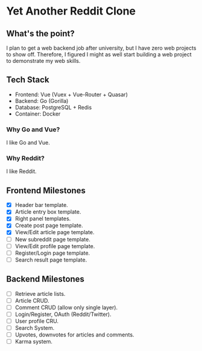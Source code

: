 # Yet Another Reddit Clone

## What's the point?
I plan to get a web backend job after university, but I have zero web projects to show off. Therefore, I figured I might as well start building a web project to demonstrate my web skills.

## Tech Stack
* Frontend: Vue (Vuex + Vue-Router + Quasar)
* Backend: Go (Gorilla)
* Database: PostgreSQL + Redis
* Container: Docker

### Why Go and Vue?
I like Go and Vue.

### Why Reddit?
I like Reddit.

## Frontend Milestones
- [x] Header bar template.
- [x] Article entry box template.
- [x] Right panel templates.
- [x] Create post page template.
- [x] View/Edit article page template.
- [ ] New subreddit page template.
- [ ] View/Edit profile page template.
- [ ] Register/Login page template.
- [ ] Search result page template.

## Backend Milestones
- [ ] Retrieve article lists.
- [ ] Article CRUD.
- [ ] Comment CRUD (allow only single layer).
- [ ] Login/Register, OAuth (Reddit/Twitter).
- [ ] User profile CRU.
- [ ] Search System.
- [ ] Upvotes, downvotes for articles and comments.
- [ ] Karma system.
